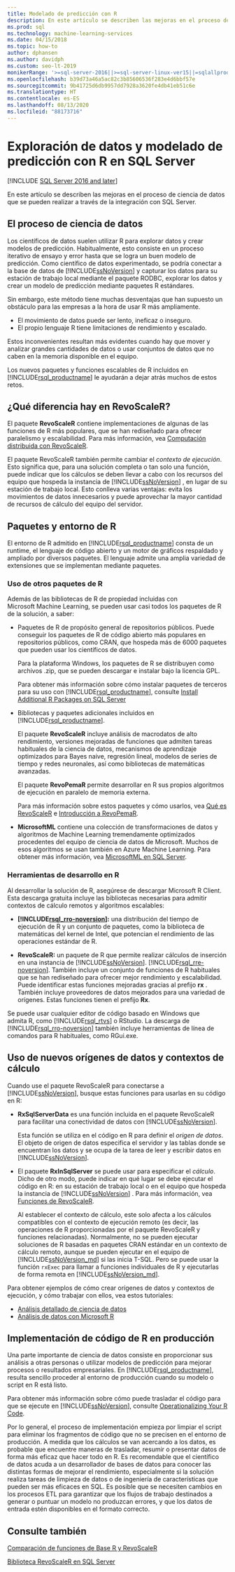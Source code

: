 ```yaml
---
title: Modelado de predicción con R
description: En este artículo se describen las mejoras en el proceso de ciencia de datos que se pueden realizar a través de la integración con SQL Server.
ms.prod: sql
ms.technology: machine-learning-services
ms.date: 04/15/2018
ms.topic: how-to
author: dphansen
ms.author: davidph
ms.custom: seo-lt-2019
monikerRange: '>=sql-server-2016||>=sql-server-linux-ver15||=sqlallproducts-allversions'
ms.openlocfilehash: b39d73a46a5ac82c3b85606536f283e4d6bbf57e
ms.sourcegitcommit: 9b41725d6db9957dd7928a3620fe4db41eb51c6e
ms.translationtype: HT
ms.contentlocale: es-ES
ms.lasthandoff: 08/13/2020
ms.locfileid: "88173716"
---
```

# <a name="data-exploration-and-predictive-modeling-with-r-in-sql-server"></a>Exploración de datos y modelado de predicción con R en SQL Server
[!INCLUDE [SQL Server 2016 and later](../../includes/applies-to-version/sqlserver2016.md)]

En este artículo se describen las mejoras en el proceso de ciencia de datos que se pueden realizar a través de la integración con SQL Server.

## <a name="the-data-science-process"></a>El proceso de ciencia de datos

Los científicos de datos suelen utilizar R para explorar datos y crear modelos de predicción. Habitualmente, esto consiste en un proceso iterativo de ensayo y error hasta que se logra un buen modelo de predicción. Como científico de datos experimentado, se podría conectar a la base de datos de [!INCLUDE[ssNoVersion](../../includes/ssnoversion-md.md)] y capturar los datos para su estación de trabajo local mediante el paquete RODBC, explorar los datos y crear un modelo de predicción mediante paquetes R estándares.

Sin embargo, este método tiene muchas desventajas que han supuesto un obstáculo para las empresas a la hora de usar R más ampliamente. 

+ El movimiento de datos puede ser lento, ineficaz o inseguro.
+ El propio lenguaje R tiene limitaciones de rendimiento y escalado.

Estos inconvenientes resultan más evidentes cuando hay que mover y analizar grandes cantidades de datos o usar conjuntos de datos que no caben en la memoria disponible en el equipo.

Los nuevos paquetes y funciones escalables de R incluidos en [!INCLUDE[rsql_productname](../../includes/rsql-productname-md.md)] le ayudarán a dejar atrás muchos de estos retos. 

## <a name="whats-different-about-revoscaler"></a>¿Qué diferencia hay en RevoScaleR?

El paquete **RevoScaleR** contiene implementaciones de algunas de las funciones de R más populares, que se han rediseñado para ofrecer paralelismo y escalabilidad. Para más información, vea [Computación distribuida con RevoScaleR](https://docs.microsoft.com/machine-learning-server/r/how-to-revoscaler-distributed-computing).

El paquete RevoScaleR también permite cambiar el *contexto de ejecución*. Esto significa que, para una solución completa o tan solo una función, puede indicar que los cálculos se deben llevar a cabo con los recursos del equipo que hospeda la instancia de [!INCLUDE[ssNoVersion](../../includes/ssnoversion-md.md)] , en lugar de su estación de trabajo local. Esto conlleva varias ventajas: evita los movimientos de datos innecesarios y puede aprovechar la mayor cantidad de recursos de cálculo del equipo del servidor.

## <a name="r-environment-and-packages"></a>Paquetes y entorno de R

El entorno de R admitido en [!INCLUDE[rsql_productname](../../includes/rsql-productname-md.md)] consta de un runtime, el lenguaje de código abierto y un motor de gráficos respaldado y ampliado por diversos paquetes. El lenguaje admite una amplia variedad de extensiones que se implementan mediante paquetes.  

### <a name="using-other-r-packages"></a>Uso de otros paquetes de R

Además de las bibliotecas de R de propiedad incluidas con Microsoft Machine Learning, se pueden usar casi todos los paquetes de R de la solución, a saber:

+ Paquetes de R de propósito general de repositorios públicos. Puede conseguir los paquetes de R de código abierto más populares en repositorios públicos, como CRAN, que hospeda más de 6000 paquetes que pueden usar los científicos de datos.
  
  Para la plataforma Windows, los paquetes de R se distribuyen como archivos .zip, que se pueden descargar e instalar bajo la licencia GPL.  
  
  Para obtener más información sobre cómo instalar paquetes de terceros para su uso con [!INCLUDE[rsql_productname](../../includes/rsql-productname-md.md)], consulte [Install Additional R Packages on SQL Server](../../machine-learning/package-management/install-additional-r-packages-on-sql-server.md)  
  
+ Bibliotecas y paquetes adicionales incluidos en [!INCLUDE[rsql_productname](../../includes/rsql-productname-md.md)].
  
     El paquete **RevoScaleR** incluye análisis de macrodatos de alto rendimiento, versiones mejoradas de funciones que admiten tareas habituales de la ciencia de datos, mecanismos de aprendizaje optimizados para Bayes naive, regresión lineal, modelos de series de tiempo y redes neuronales, así como bibliotecas de matemáticas avanzadas.  
  
     El paquete **RevoPemaR** permite desarrollar en R sus propios algoritmos de ejecución en paralelo de memoria externa.  
  
     Para más información sobre estos paquetes y cómo usarlos, vea [Qué es RevoScaleR](https://docs.microsoft.com/machine-learning-server/r/concept-what-is-revoscaler) e [Introducción a RevoPemaR](https://docs.microsoft.com/machine-learning-server/r/how-to-developer-pemar). 

+ **MicrosoftML** contiene una colección de transformaciones de datos y algoritmos de Machine Learning tremendamente optimizados procedentes del equipo de ciencia de datos de Microsoft. Muchos de esos algoritmos se usan también en Azure Machine Learning. Para obtener más información, vea [MicrosoftML en SQL Server](ref-r-microsoftml.md).

### <a name="r-development-tools"></a>Herramientas de desarrollo en R

Al desarrollar la solución de R, asegúrese de descargar Microsoft R Client. Esta descarga gratuita incluye las bibliotecas necesarias para admitir contextos de cálculo remotos y algoritmos escalables:

+ **[!INCLUDE[rsql_rro-noversion](../../includes/rsql-rro-noversion-md.md)]:** una distribución del tiempo de ejecución de R y un conjunto de paquetes, como la biblioteca de matemáticas del kernel de Intel, que potencian el rendimiento de las operaciones estándar de R.  
  
+ **RevoScaleR:** un paquete de R que permite realizar cálculos de inserción en una instancia de [!INCLUDE[ssNoVersion](../../includes/ssnoversion-md.md)]. [!INCLUDE[rsql_rre-noversion](../../includes/rsql-rre-noversion-md.md)]. También incluye un conjunto de funciones de R habituales que se han rediseñado para ofrecer mejor rendimiento y escalabilidad. Puede identificar estas funciones mejoradas gracias al prefijo **rx** . También incluye proveedores de datos mejorados para una variedad de orígenes. Estas funciones tienen el prefijo **Rx**.

Se puede usar cualquier editor de código basado en Windows que admita R, como [!INCLUDE[rsql_rtvs](../../includes/rsql-rtvs-md.md)] o RStudio. La descarga de [!INCLUDE[rsql_rro-noversion](../../includes/rsql-rro-noversion-md.md)] también incluye herramientas de línea de comandos para R habituales, como RGui.exe.

## <a name="use-new-data-sources-and-compute-contexts"></a>Uso de nuevos orígenes de datos y contextos de cálculo

Cuando use el paquete RevoScaleR para conectarse a [!INCLUDE[ssNoVersion](../../includes/ssnoversion-md.md)], busque estas funciones para usarlas en su código en R:

+ **RxSqlServerData** es una función incluida en el paquete RevoScaleR para facilitar una conectividad de datos con [!INCLUDE[ssNoVersion](../../includes/ssnoversion-md.md)].
  
     Esta función se utiliza en el código en R para definir el *origen de datos*. El objeto de origen de datos especifica el servidor y las tablas donde se encuentran los datos y se ocupa de la tarea de leer y escribir datos en [!INCLUDE[ssNoVersion](../../includes/ssnoversion-md.md)].
  
-   El paquete **RxInSqlServer** se puede usar para especificar el *cálculo*.  Dicho de otro modo, puede indicar en qué lugar se debe ejecutar el código en R: en su estación de trabajo local o en el equipo que hospeda la instancia de [!INCLUDE[ssNoVersion](../../includes/ssnoversion-md.md)] .  Para más información, vea [Funciones de RevoScaleR](https://docs.microsoft.com/machine-learning-server/r-reference/revoscaler/revoscaler).
  
     Al establecer el contexto de cálculo, este solo afecta a los cálculos compatibles con el contexto de ejecución remoto (es decir, las operaciones de R proporcionadas por el paquete RevoScaleR y funciones relacionadas). Normalmente, no se pueden ejecutar soluciones de R basadas en paquetes CRAN estándar en un contexto de cálculo remoto, aunque se pueden ejecutar en el equipo de [!INCLUDE[ssNoVersion_md](../../includes/ssnoversion-md.md)] si las inicia T-SQL. Pero se puede usar la función `rxExec` para llamar a funciones individuales de R y ejecutarlas de forma remota en [!INCLUDE[ssNoVersion_md](../../includes/ssnoversion-md.md)].

Para obtener ejemplos de cómo crear orígenes de datos y contextos de ejecución, y cómo trabajar con ellos, vea estos tutoriales:

+ [Análisis detallado de ciencia de datos](../../machine-learning/tutorials/deepdive-data-science-deep-dive-using-the-revoscaler-packages.md)  
+  [Análisis de datos con Microsoft R](https://docs.microsoft.com/machine-learning-server/r/how-to-introduction)

## <a name="deploy-r-code-to-production"></a>Implementación de código de R en producción

Una parte importante de ciencia de datos consiste en proporcionar sus análisis a otras personas o utilizar modelos de predicción para mejorar procesos o resultados empresariales. En [!INCLUDE[rsql_productname](../../includes/rsql-productname-md.md)], resulta sencillo proceder al entorno de producción cuando su modelo o script en R está listo.

Para obtener más información sobre cómo puede trasladar el código para que se ejecute en [!INCLUDE[ssNoVersion](../../includes/ssnoversion-md.md)], consulte [Operationalizing Your R Code](../../machine-learning/r/operationalizing-your-r-code.md).

Por lo general, el proceso de implementación empieza por limpiar el script para eliminar los fragmentos de código que no se precisen en el entorno de producción. A medida que los cálculos se van acercando a los datos, es probable que encuentre maneras de trasladar, resumir o presentar datos de forma más eficaz que hacer todo en R. Es recomendable que el científico de datos acuda a un desarrollador de bases de datos para conocer las distintas formas de mejorar el rendimiento, especialmente si la solución realiza tareas de limpieza de datos o de ingeniería de características que pueden ser más eficaces en SQL. Es posible que se necesiten cambios en los procesos ETL para garantizar que los flujos de trabajo destinados a generar o puntuar un modelo no produzcan errores, y que los datos de entrada estén disponibles en el formato correcto.

## <a name="see-also"></a>Consulte también

[Comparación de funciones de Base R y RevoScaleR](https://docs.microsoft.com/machine-learning-server/r-reference/revoscaler/revoscaler-compared-to-base-r)

[Biblioteca RevoScaleR en SQL Server](ref-r-revoscaler.md)
